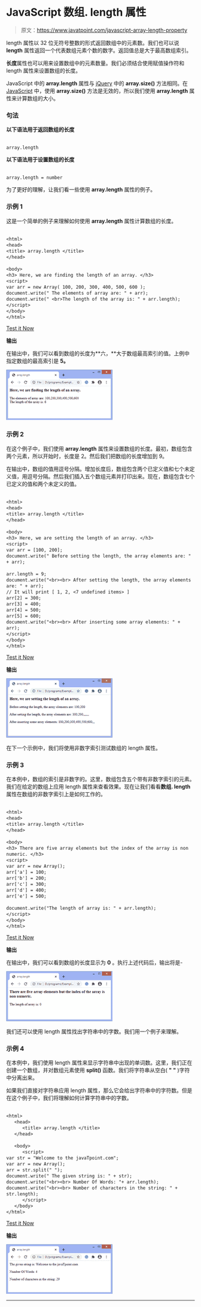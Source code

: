 # JavaScript 数组. length 属性

> 原文：<https://www.javatpoint.com/javascript-array-length-property>

length 属性以 32 位无符号整数的形式返回数组中的元素数。我们也可以说 **length** 属性返回一个代表数组元素个数的数字。返回值总是大于最高数组索引。

**长度**属性也可以用来设置数组中的元素数量。我们必须结合使用赋值操作符和 length 属性来设置数组的长度。

JavaScript 中的 **array.length** 属性与 [jQuery](https://www.javatpoint.com/jquery-tutorial) 中的 **array.size()** 方法相同。在 [JavaScript](https://www.javatpoint.com/javascript-tutorial) 中，使用 **array.size()** 方法是无效的，所以我们使用 **array.length** 属性来计算数组的大小。

### 句法

**以下语法用于返回数组的长度**

```

array.length

```

**以下语法用于设置数组的长度**

```

array.length = number

```

为了更好的理解，让我们看一些使用 **array.length** 属性的例子。

### 示例 1

这是一个简单的例子来理解如何使用 **array.length** 属性计算数组的长度。

```

<html>
<head>
<title> array.length </title>
</head>

<body>
<h3> Here, we are finding the length of an array. </h3>
<script>
var arr = new Array( 100, 200, 300, 400, 500, 600 );
document.write(" The elements of array are: " + arr);
document.write(" <br>The length of the array is: " + arr.length);
</script>
</body>
</html>

```

[Test it Now](https://www.javatpoint.com/oprweb/test.jsp?filename=javascript-array-length-property1)

**输出**

在输出中，我们可以看到数组的长度为**六，**大于数组最高索引的值。上例中指定数组的最高索引是 **5。**

![JavaScript array.length property](img/fd51c117bb4019259db93a32fb75a51f.png)

### 示例 2

在这个例子中，我们使用 **array.length** 属性来设置数组的长度。最初，数组包含两个元素，所以开始时，长度是 2。然后我们把数组的长度增加到 9。

在输出中，数组的值用逗号分隔。增加长度后，数组包含两个已定义值和七个未定义值，用逗号分隔。然后我们插入五个数组元素并打印出来。现在，数组包含七个已定义的值和两个未定义的值。

```

<html>
<head>
<title> array.length </title>
</head>

<body>
<h3> Here, we are setting the length of an array. </h3>
<script>
var arr = [100, 200];
document.write(" Before setting the length, the array elements are: " + arr);

arr.length = 9;
document.write("<br><br> After setting the length, the array elements are: " + arr);
// It will print [ 1, 2, <7 undefined items> ]
arr[2] = 300;
arr[3] = 400;
arr[4] = 500;
arr[5] = 600;
document.write("<br><br> After inserting some array elements: " + arr);
</script>
</body>
</html>

```

[Test it Now](https://www.javatpoint.com/oprweb/test.jsp?filename=javascript-array-length-property2)

**输出**

![JavaScript array.length property](img/82026ffa4d878015687f458cce9ee286.png)

在下一个示例中，我们将使用非数字索引测试数组的 length 属性。

### **示例 3**

在本例中，数组的索引是非数字的。这里，数组包含五个带有非数字索引的元素。我们在给定的数组上应用 length 属性来查看效果。现在让我们看看**数组. length** 属性在数组的非数字索引上是如何工作的。

```

<html>
<head>
<title> array.length </title>
</head>

<body>
<h3> There are five array elements but the index of the array is non numeric. </h3>
<script>
var arr = new Array();
arr['a'] = 100;
arr['b'] = 200;
arr['c'] = 300;
arr['d'] = 400;
arr['e'] = 500;

document.write("The length of array is: " + arr.length);
</script>
</body>
</html>

```

[Test it Now](https://www.javatpoint.com/oprweb/test.jsp?filename=javascript-array-length-property3)

**输出**

在输出中，我们可以看到数组的长度显示为 **0** 。执行上述代码后，输出将是-

![JavaScript array.length property](img/7e3feab5e76ecc86e55eb161e58dfc00.png)

我们还可以使用 length 属性找出字符串中的字数。我们用一个例子来理解。

### 示例 4

在本例中，我们使用 length 属性来显示字符串中出现的单词数。这里，我们正在创建一个数组，并对数组元素使用 **split()** 函数。我们将字符串从空白( **" "** )字符中分离出来。

如果我们直接对字符串应用 length 属性，那么它会给出字符串中的字符数。但是在这个例子中，我们将理解如何计算字符串中的字数。

```

<html>
   <head>
      <title> array.length </title>
   </head>

   <body>   
      <script>
var str = "Welcome to the javaTpoint.com";
var arr = new Array();
arr = str.split(" ");
document.write(" The given string is: " + str); 
document.write("<br><br> Number Of Words: "+ arr.length);
document.write("<br><br> Number of characters in the string: " + str.length);
      </script>      
   </body>
</html>

```

[Test it Now](https://www.javatpoint.com/oprweb/test.jsp?filename=javascript-array-length-property4)

**输出**

![JavaScript array.length property](img/1afa80d118579c76f427c1353e8ac1f1.png)

* * *
